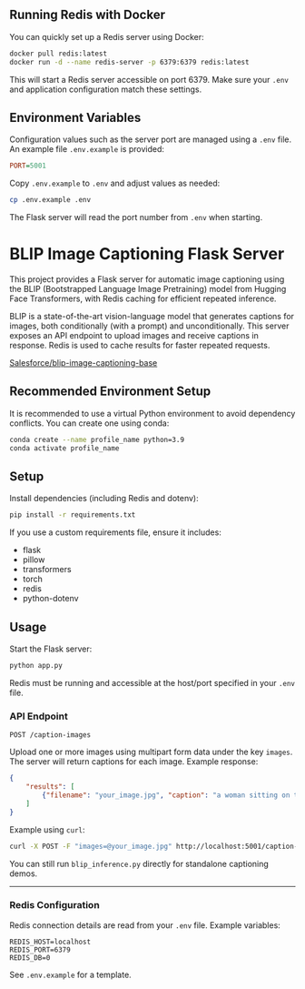 ## Running Redis with Docker

You can quickly set up a Redis server using Docker:

```bash
docker pull redis:latest
docker run -d --name redis-server -p 6379:6379 redis:latest
```

This will start a Redis server accessible on port 6379. Make sure your `.env` and application configuration match these settings.
## Environment Variables

Configuration values such as the server port are managed using a `.env` file. An example file `.env.example` is provided:

```ini
PORT=5001
```

Copy `.env.example` to `.env` and adjust values as needed:

```bash
cp .env.example .env
```

The Flask server will read the port number from `.env` when starting.

# BLIP Image Captioning Flask Server


This project provides a Flask server for automatic image captioning using the BLIP (Bootstrapped Language Image Pretraining) model from Hugging Face Transformers, with Redis caching for efficient repeated inference.

BLIP is a state-of-the-art vision-language model that generates captions for images, both conditionally (with a prompt) and unconditionally. This server exposes an API endpoint to upload images and receive captions in response. Redis is used to cache results for faster repeated requests.

[Salesforce/blip-image-captioning-base](https://huggingface.co/Salesforce/blip-image-captioning-base)

## Recommended Environment Setup

It is recommended to use a virtual Python environment to avoid dependency conflicts. You can create one using conda:

```bash
conda create --name profile_name python=3.9
conda activate profile_name
```


## Setup

Install dependencies (including Redis and dotenv):

```bash
pip install -r requirements.txt
```

If you use a custom requirements file, ensure it includes:

- flask
- pillow
- transformers
- torch
- redis
- python-dotenv


## Usage

Start the Flask server:

```bash
python app.py
```

Redis must be running and accessible at the host/port specified in your `.env` file.


### API Endpoint

`POST /caption-images`

Upload one or more images using multipart form data under the key `images`. The server will return captions for each image. Example response:

```json
{
	"results": [
		{"filename": "your_image.jpg", "caption": "a woman sitting on the beach with her dog"}
	]
}
```

Example using `curl`:

```bash
curl -X POST -F "images=@your_image.jpg" http://localhost:5001/caption-images
```

You can still run `blip_inference.py` directly for standalone captioning demos.

---

### Redis Configuration

Redis connection details are read from your `.env` file. Example variables:

```
REDIS_HOST=localhost
REDIS_PORT=6379
REDIS_DB=0
```

See `.env.example` for a template.
